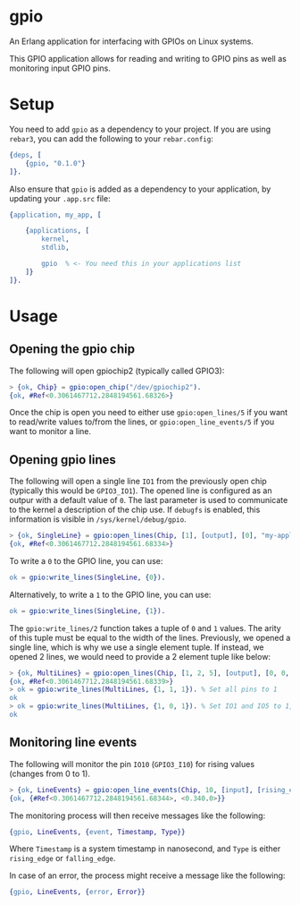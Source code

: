 # gpio

An Erlang application for interfacing with GPIOs on Linux systems.

This GPIO application allows for reading and writing to GPIO pins as well as 
monitoring input GPIO pins.

# Setup

You need to add `gpio` as a dependency to your project. If you are using
`rebar3`, you can add the following to your `rebar.config`:

```erlang
{deps, [
    {gpio, "0.1.0"}
]}.
```

Also ensure that `gpio` is added as a dependency to your application, by
updating your `.app.src` file:

```erlang
{application, my_app, [

    {applications, [
        kernel,
        stdlib,

        gpio  % <- You need this in your applications list
    ]}
]}.
```

# Usage

## Opening the gpio chip

The following will open gpiochip2 (typically called GPIO3):

```erlang
> {ok, Chip} = gpio:open_chip("/dev/gpiochip2").
{ok, #Ref<0.3061467712.2848194561.68326>}
```

Once the chip is open you need to either use `gpio:open_lines/5` if you want
to read/write values to/from the lines, or `gpio:open_line_events/5` if you want
to monitor a line.

## Opening gpio lines
The following will open a single line `IO1` from the previously open
chip (typically this would be `GPIO3_IO1`). The opened line is configured as an
outpur with a default value of `0`. The last parameter is used to communicate
to the kernel a description of the chip use. If `debugfs` is enabled, this
information is visible in `/sys/kernel/debug/gpio`.

```erlang
> {ok, SingleLine} = gpio:open_lines(Chip, [1], [output], [0], "my-application").
{ok, #Ref<0.3061467712.2848194561.68334>}
```

To write a `0` to the GPIO line, you can use:

```erlang
ok = gpio:write_lines(SingleLine, {0}).
```

Alternatively, to write a `1` to the GPIO line, you can use:
```erlang
ok = gpio:write_lines(SingleLine, {1}).
```

The `gpio:write_lines/2` function takes a tuple of `0` and `1` values. The arity
of this tuple must be equal to the width of the lines. Previously, we opened a
single line, which is why we use a single element tuple. If instead, we opened
2 lines, we would need to provide a 2 element tuple like below:

```erlang
> {ok, MultiLines} = gpio:open_lines(Chip, [1, 2, 5], [output], [0, 0, 0], "my-application").
{ok, #Ref<0.3061467712.2848194561.68339>}
> ok = gpio:write_lines(MultiLines, {1, 1, 1}). % Set all pins to 1
ok
> ok = gpio:write_lines(MultiLines, {1, 0, 1}). % Set IO1 and IO5 to 1, IO2 is set to 0
ok
```

## Monitoring line events

The following will monitor the pin `IO10` (`GPIO3_I10`) for rising values
(changes from 0 to 1).

```erlang
> {ok, LineEvents} = gpio:open_line_events(Chip, 10, [input], [rising_edge], "my-application").
{ok, {#Ref<0.3061467712.2848194561.68344>, <0.340.0>}}
```

The monitoring process will then receive messages like the following:

```erlang
{gpio, LineEvents, {event, Timestamp, Type}}
```

Where `Timestamp` is a system timestamp in nanosecond, and `Type` is either
`rising_edge` or `falling_edge`.

In case of an error, the process might receive a message like the following:

```erlang
{gpio, LineEvents, {error, Error}}
```